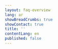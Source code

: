 ```yaml
---
layout: faq-overview
lang: ar
showBreadCrumbs: true
showContact: true
title: ''
contentLang: en
published: false
---
```

